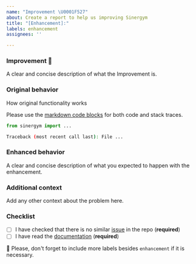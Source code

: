 ```yaml
---
name: "Improvement \U0001F527"
about: Create a report to help us improving Sinergym
title: "[Enhancement]:"
labels: enhancement
assignees: ''

---
```


### Improvement 🔧

A clear and concise description of what the Improvement is.

### Original behavior

How original functionality works

Please use the [markdown code blocks](https://help.github.com/en/articles/creating-and-highlighting-code-blocks)
for both code and stack traces.

```python
from sinergym import ...

```

```bash
Traceback (most recent call last): File ...

```

### Enhanced behavior

A clear and concise description of what you expected to happen with the enhancement.

### Additional context

Add any other context about the problem here.

### Checklist

- [ ] I have checked that there is no similar [issue](https://github.com/ugr-sail/sinergym/issues) in the repo (**required**)
- [ ] I have read the [documentation](ugr-sail.github.io/sinergym/) (**required**)

:pencil: Please, don't forget to include more labels besides `enhancement` if it is necessary.
<!--- This Template is an edited version of the one from https://github.com/DLR-RM/stable-baselines3 -->